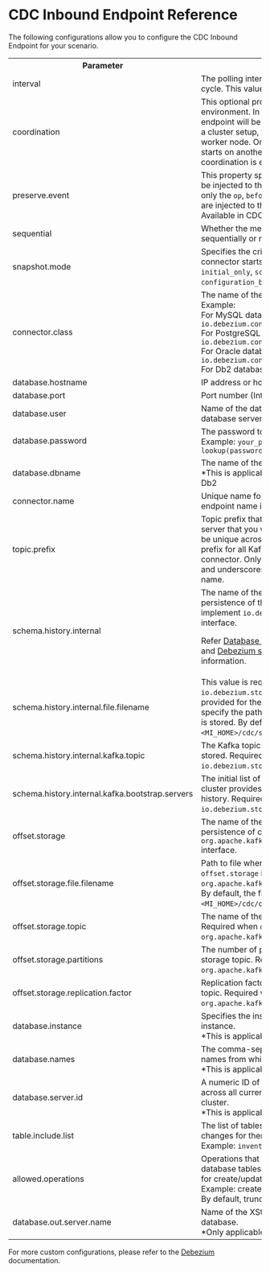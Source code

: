 # CDC Inbound Endpoint Reference

The following configurations allow you to configure the CDC Inbound Endpoint for your scenario. 

<table>
  <tr>
    <th>Parameter</th>
    <th>Description</th>
    <th>Required</th>
    <th>Default Value</th>
  </tr>
  <tr>
    <td>interval</td>
    <td>The polling interval for the inbound endpoint to execute each cycle. This value is set in milliseconds.</td>
    <td>Yes</td>
    <td>-</td>
  </tr>
  <tr>
    <td>coordination</td>
    <td>This optional property is only applicable in a cluster environment. In a clustered environment, an inbound endpoint will be executed in all worker nodes. If set to <code>true</code> in a cluster setup, this will run the inbound only in a single worker node. Once the running worker is down, the inbound starts on another available worker in the cluster. By default, coordination is enabled.</td>
    <td>Yes</td>
    <td>true</td>
  </tr>
  <tr>
    <td>preserve.event</td>
    <td>
      This property specifies whether the original event needs to be injected to the sequence as it is. When this is set to false, only the <code>op</code>, <code>before</code>, <code>after</code> attributes of the Debezium event are injected to the event.</br>
      Available in CDC inbound endpoint <b>v1.2.0</b> and above.
    </td>
    <td>No</td>
    <td>false</td>
  </tr>
  <tr>
    <td>sequential</td>
    <td>Whether the messages need to be polled and injected sequentially or not. By default, this is set to <code>true</code>.</td>
    <td>Yes</td>
    <td>true</td>
  </tr>
  <tr>
    <td>snapshot.mode</td>
    <td>Specifies the criteria for running a snapshot when the connector starts. Possible values are: <code>always</code>, <code>initial</code>, <code>initial_only</code>, <code>schema_only</code>, <code>no_data</code>, <code>recovery</code>, <code>when_needed</code>, <code>configuration_based</code>, and <code>custom</code>.</td>
    <td>Yes</td>
    <td>initial</td>
  </tr>
  <tr>
    <td>connector.class</td>
    <td>The name of the Java class for the connector.<br>
Example: <br>
For MySQL database, <code>io.debezium.connector.mysql.MySqlConnector</code><br>
For PostgreSQL database, <code>io.debezium.connector.postgresql.PostgresConnector</code><br>
For Oracle database, <code>io.debezium.connector.oracle.OracleConnector</code><br>
For Db2 database, <code>io.debezium.connector.db2.Db2Connector</code></td>
    <td>Yes</td>
    <td>-</td>
  </tr>
  <tr>
    <td>database.hostname</td>
    <td>IP address or hostname of the database server</td>
    <td>Yes</td>
    <td>-</td>
  </tr>
  <tr>
    <td>database.port</td>
    <td>Port number (Integer) of the database server</td>
    <td>Yes</td>
    <td>-</td>
  </tr>
  <tr>
    <td>database.user</td>
    <td>Name of the database user to use when connecting to the database server.</td>
    <td>Yes</td>
    <td>-</td>
  </tr>
  <tr>
    <td>database.password</td>
    <td>The password to connect to the database.<br>
Example: <code><parameter name="database.password">your_password</parameter></code> or <code><parameter name="database.password">{wso2:vault-lookup(password_alias')}</parameter></code></td>
    <td>Yes</td>
    <td>-</td>
  </tr>
  <tr>
    <td>database.dbname</td>
    <td>The name of the database that needs to be listened to.<br>
*This is applicable only for MySQL, Postgres, Oracle, and Db2</td>
    <td>Yes</td>
    <td>-</td>
  </tr>
  <tr>
    <td>connector.name</td>
    <td>Unique name for the connector. If not present, the inbound endpoint name is considered as the connector name. </td>
    <td>No</td>
    <td>-</td>
  </tr>
  <tr>
    <td>topic.prefix</td>
    <td>Topic prefix that provides a namespace for the database server that you want Debezium to capture. The prefix should be unique across all other connectors since it is used as the prefix for all Kafka topic names that receive records from this connector. Only alphanumeric characters, hyphens, dots, and underscores must be used in the database server logical name.</td>
    <td>No</td>
    <td>-</td>
  </tr>
  <tr>
    <td>schema.history.internal</td>
    <td>The name of the Java class that is responsible for the persistence of the database schema history. It must implement <code>io.debezium.relational.history.SchemaHistory</code> interface.<br>

Refer <a href="https://debezium.io/documentation/reference/stable/development/engine.html#database-history-properties">Database schema history properties</a> documentation and <a href="https://debezium.io/documentation/reference/stable/operations/debezium-server.html#debezium-source-configuration-properties">Debezium source configuration</a> documentation for more information.</td>
    <td>No</td>
    <td><code>io.debezium.storage.file.history.FileSchemaHistory</code></td>
  </tr>
  <tr>
    <td>schema.history.internal.file.filename</td>
    <td>This value is required only if <code>io.debezium.storage.file.history.FileSchemaHistory</code> was provided for the <code>schema.history.internal</code> value. You need to specify the path to a file where the database schema history is stored.
By default, the file will be stored in the <code>&lt;MI_HOME&gt;/cdc/schemaHistory</code> directory.</td>
    <td>No</td>
    <td>-</td>
  </tr>
  <tr>
    <td>schema.history.internal.kafka.topic</td>
    <td>The Kafka topic where the database schema history is stored.
Required when <code>schema.history.internal</code> is set to the <code>io.debezium.storage.kafka.history.KafkaSchemaHistory</code>.</td>
    <td>No</td>
    <td>-</td>
  </tr>
  <tr>
    <td>schema.history.internal.kafka.bootstrap.servers</td>
    <td>The initial list of Kafka cluster servers to connect to. The cluster provides the topic to store the database schema history.
Required when <code>schema.history.internal</code> is set to the <code>io.debezium.storage.kafka.history.KafkaSchemaHistory</code>.</td>
    <td>No</td>
    <td>-</td>
  </tr>
  <tr>
    <td>offset.storage</td>
    <td>The name of the Java class that is responsible for the persistence of connector offsets. It must implement <code>org.apache.kafka.connect.storage.OffsetBackingStore</code> interface.</td>
    <td>No</td>
    <td><code>org.apache.kafka.connect.storage.FileOffsetBackingStore</code></td>
  </tr>
  <tr>
    <td>offset.storage.file.filename</td>
    <td>Path to file where offsets are to be stored. Required when <code>offset.storage</code> is set to the <code>org.apache.kafka.connect.storage.FileOffsetBackingStore</code>.
By default, the file will be stored in the <code>&lt;MI_HOME&gt;/cdc/offsetStorage</code> directory.</td>
    <td>No</td>
    <td>-</td>
  </tr>
  <tr>
    <td>offset.storage.topic</td>
    <td>The name of the Kafka topic where offsets are to be stored. Required when <code>offset.storage</code> is set to the <code>org.apache.kafka.connect.storage.KafkaOffsetBackingStore</code>.</td>
    <td>No</td>
    <td>-</td>
  </tr>
  <tr>
    <td>offset.storage.partitions</td>
    <td>The number of partitions used when creating the offset storage topic. Required when <code>offset.storage</code> is set to the <code>org.apache.kafka.connect.storage.KafkaOffsetBackingStore</code>.</td>
    <td>No</td>
    <td>-</td>
  </tr>
  <tr>
    <td>offset.storage.replication.factor</td>
    <td>Replication factor used when creating the offset storage topic. Required when <code>offset.storage</code> is set to the <code>org.apache.kafka.connect.storage.KafkaOffsetBackingStore</code>.</td>
    <td>No</td>
    <td>-</td>
  </tr>
  <tr>
    <td>database.instance</td>
    <td>Specifies the instance name of the SQL Server named instance.<br>
*This is applicable only for SQL Server</td>
    <td>No</td>
    <td>-</td>
  </tr>
  <tr>
    <td>database.names</td>
    <td>The comma-separated list of the SQL Server database names from which to stream the changes.<br>
*This is applicable only for SQL Server</td>
    <td>No</td>
    <td>-</td>
  </tr>
  <tr>
    <td>database.server.id</td>
    <td>A numeric ID of this database client, which must be unique across all currently running database processes in the cluster.<br>
*This is applicable only for MySQL and MariaDB</td>
    <td>No</td>
    <td>-</td>
  </tr>
  <tr>
    <td>table.include.list</td>
    <td>The list of tables from the selected database that the changes for them need to be captured.<br>
Example: <code><parameter name="table.include.list">inventory.products</parameter></code></td>
    <td>No</td>
    <td>-</td>
  </tr>
  <tr>
    <td>allowed.operations</td>
    <td>Operations that the user needs to listen to in the specified database tables.
Should provide comma-separated values for create/update/delete/truncate.<br>
Example: create, update, delete<br>
By default, truncate operations are skipped.</td>
    <td>No</td>
    <td>-</td>
  </tr>
  <tr>
    <td>database.out.server.name</td>
    <td>Name of the XStream outbound server configured in the database.<br>
*Only applicable if you are using Oracle database.</td>
    <td>No</td>
    <td>-</td>
  </tr>
</table>

For more custom configurations, please refer to the [Debezium](https://debezium.io/documentation/reference/stable/index.html) documentation.

